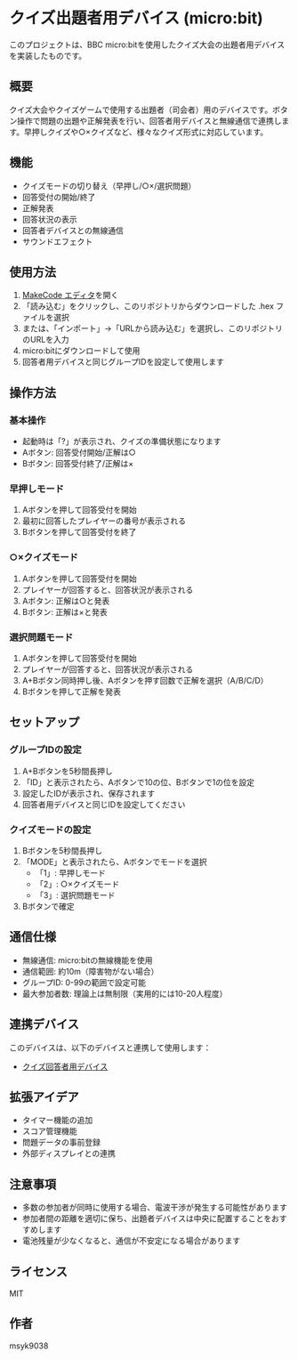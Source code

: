 # クイズ出題者用デバイス (micro:bit)

このプロジェクトは、BBC micro:bitを使用したクイズ大会の出題者用デバイスを実装したものです。

## 概要

クイズ大会やクイズゲームで使用する出題者（司会者）用のデバイスです。ボタン操作で問題の出題や正解発表を行い、回答者用デバイスと無線通信で連携します。早押しクイズや○×クイズなど、様々なクイズ形式に対応しています。

## 機能

- クイズモードの切り替え（早押し/○×/選択問題）
- 回答受付の開始/終了
- 正解発表
- 回答状況の表示
- 回答者デバイスとの無線通信
- サウンドエフェクト

## 使用方法

1. [MakeCode エディタ](https://makecode.microbit.org/)を開く
2. 「読み込む」をクリックし、このリポジトリからダウンロードした .hex ファイルを選択
3. または、「インポート」→「URLから読み込む」を選択し、このリポジトリのURLを入力
4. micro:bitにダウンロードして使用
5. 回答者用デバイスと同じグループIDを設定して使用します

## 操作方法

### 基本操作
- 起動時は「?」が表示され、クイズの準備状態になります
- Aボタン: 回答受付開始/正解は○
- Bボタン: 回答受付終了/正解は×

### 早押しモード
1. Aボタンを押して回答受付を開始
2. 最初に回答したプレイヤーの番号が表示される
3. Bボタンを押して回答受付を終了

### ○×クイズモード
1. Aボタンを押して回答受付を開始
2. プレイヤーが回答すると、回答状況が表示される
3. Aボタン: 正解は○と発表
4. Bボタン: 正解は×と発表

### 選択問題モード
1. Aボタンを押して回答受付を開始
2. プレイヤーが回答すると、回答状況が表示される
3. A+Bボタン同時押し後、Aボタンを押す回数で正解を選択（A/B/C/D）
4. Bボタンを押して正解を発表

## セットアップ

### グループIDの設定
1. A+Bボタンを5秒間長押し
2. 「ID」と表示されたら、Aボタンで10の位、Bボタンで1の位を設定
3. 設定したIDが表示され、保存されます
4. 回答者用デバイスと同じIDを設定してください

### クイズモードの設定
1. Bボタンを5秒間長押し
2. 「MODE」と表示されたら、Aボタンでモードを選択
   - 「1」: 早押しモード
   - 「2」: ○×クイズモード
   - 「3」: 選択問題モード
3. Bボタンで確定

## 通信仕様

- 無線通信: micro:bitの無線機能を使用
- 通信範囲: 約10m（障害物がない場合）
- グループID: 0-99の範囲で設定可能
- 最大参加者数: 理論上は無制限（実用的には10-20人程度）

## 連携デバイス

このデバイスは、以下のデバイスと連携して使用します：
- [クイズ回答者用デバイス](https://github.com/msyk9038/quiz_respondent)

## 拡張アイデア

- タイマー機能の追加
- スコア管理機能
- 問題データの事前登録
- 外部ディスプレイとの連携

## 注意事項

- 多数の参加者が同時に使用する場合、電波干渉が発生する可能性があります
- 参加者間の距離を適切に保ち、出題者デバイスは中央に配置することをおすすめします
- 電池残量が少なくなると、通信が不安定になる場合があります

## ライセンス

MIT

## 作者

msyk9038
